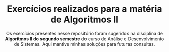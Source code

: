 <h1 align='center'>Exercícios realizados para a matéria de Algoritmos II</h1>

<p align='center'>Os exercícios presentes nesse repositório foram sugeridos na disciplina de <b>Algoritmos II do segundo semestre</b> do curso de Análise e Desenvolvimento de Sistemas. Aqui mantive minhas soluções para futuras consultas.</p>
